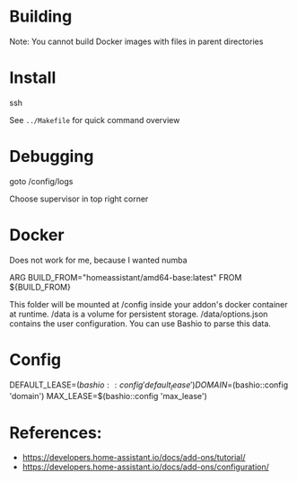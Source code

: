 
# Building

Note: You cannot build Docker images with files in parent directories

# Install

ssh

See `../Makefile` for quick command overview


# Debugging

goto /config/logs

Choose supervisor in top right corner


# Docker

Does not work for me, because I wanted numba

ARG BUILD_FROM="homeassistant/amd64-base:latest"
FROM ${BUILD_FROM}


This folder will be mounted at /config inside your addon's docker container at runtime.
/data is a volume for persistent storage.
/data/options.json contains the user configuration. You can use Bashio to parse this data.


# Config

DEFAULT_LEASE=$(bashio::config 'default_lease')
DOMAIN=$(bashio::config 'domain')
MAX_LEASE=$(bashio::config 'max_lease')


# References:

- https://developers.home-assistant.io/docs/add-ons/tutorial/
- https://developers.home-assistant.io/docs/add-ons/configuration/
